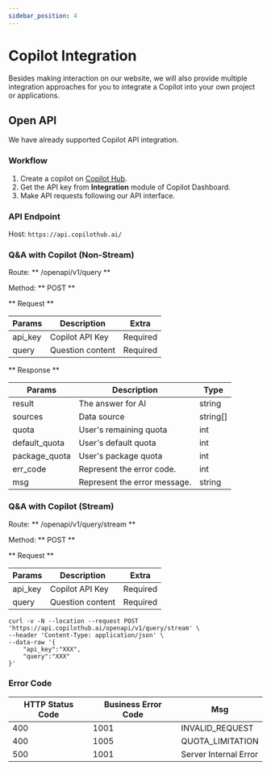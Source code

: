 ```yaml
---
sidebar_position: 4
---
```


# Copilot Integration

Besides making interaction on our website, we will also provide multiple integration approaches for you to integrate a Copilot into your own project or applications.

## Open API

We have already supported Copilot API integration.

### Workflow

1. Create a copilot on [Copilot Hub](https://app.copilothub.ai).
2. Get the API key from **Integration** module of Copilot Dashboard.
3. Make API requests following our API interface.

### API Endpoint

Host: `https://api.copilothub.ai/`

### Q&A with Copilot (Non-Stream)

Route: ** /openapi/v1/query **

Method: ** POST **

** Request **

| Params  | Description      | Extra    |
| ------- | ---------------- | -------- |
| api_key | Copilot API Key  | Required |
| query   | Question content | Required |

** Response **

| Params        | Description                  | Type     |
| ------------- | ---------------------------- | -------- |
| result        | The answer for AI            | string   |
| sources       | Data source                  | string[] |
| quota         | User's remaining quota       | int      |
| default_quota | User's default quota         | int      |
| package_quota | User's package quota         | int      |
| err_code      | Represent the error code.    | int      |
| msg           | Represent the error message. | string   |

### Q&A with Copilot (Stream)

Route: ** /openapi/v1/query/stream **

Method: ** POST **

** Request **

| Params  | Description      | Extra    |
| ------- | ---------------- | -------- |
| api_key | Copilot API Key  | Required |
| query   | Question content | Required |

```
curl -v -N --location --request POST 'https://api.copilothub.ai/openapi/v1/query/stream' \
--header 'Content-Type: application/json' \
--data-raw '{
    "api_key":"XXX",
    "query":"XXX"
}'
```

### Error Code

| HTTP Status Code | Business Error Code | Msg                   |
| ---------------- | ------------------- | --------------------- |
| 400              | 1001                | INVALID_REQUEST       |
| 400              | 1005                | QUOTA_LIMITATION      |
| 500              | 1001                | Server Internal Error |
